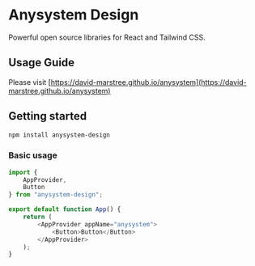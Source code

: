 # Anysystem Design
Powerful open source libraries for React and Tailwind CSS.

## Usage Guide
Please visit [https://david-marstree.github.io/anysystem](https://david-marstree.github.io/anysystem)

## Getting started
```bash
npm install anysystem-design
```
### Basic usage

```javascript
import { 
	AppProvider, 
	Button 
} from "anysystem-design";

export default function App() {
	return (
		<AppProvider appName="anysystem">
			<Button>Button</Button>
		</AppProvider>
	);
}
```

